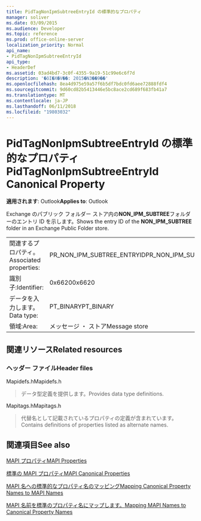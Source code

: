 ```yaml
---
title: PidTagNonIpmSubtreeEntryId の標準的なプロパティ
manager: soliver
ms.date: 03/09/2015
ms.audience: Developer
ms.topic: reference
ms.prod: office-online-server
localization_priority: Normal
api_name:
- PidTagNonIpmSubtreeEntryId
api_type:
- HeaderDef
ms.assetid: 03ad4bd7-3c0f-4355-9a19-51c99e6c6f7d
description: '�ŏI�X�V��: 2015�N3��9��'
ms.openlocfilehash: 8ea4d975e59a57f6b5df7bdc0fd6aee72888fdf4
ms.sourcegitcommit: 9d60cd82b5413446e5bc8ace2cd689f683fb41a7
ms.translationtype: MT
ms.contentlocale: ja-JP
ms.lasthandoff: 06/11/2018
ms.locfileid: "19803032"
---
```

# <a name="pidtagnonipmsubtreeentryid-canonical-property"></a><span data-ttu-id="3bfd7-103">PidTagNonIpmSubtreeEntryId の標準的なプロパティ</span><span class="sxs-lookup"><span data-stu-id="3bfd7-103">PidTagNonIpmSubtreeEntryId Canonical Property</span></span>

  
  
<span data-ttu-id="3bfd7-104">**適用されます**: Outlook</span><span class="sxs-lookup"><span data-stu-id="3bfd7-104">**Applies to**: Outlook</span></span> 
  
<span data-ttu-id="3bfd7-105">Exchange のパブリック フォルダー ストア内の**NON_IPM_SUBTREE**フォルダーのエントリ ID を示します。</span><span class="sxs-lookup"><span data-stu-id="3bfd7-105">Shows the entry ID of the **NON_IPM_SUBTREE** folder in an Exchange Public Folder store.</span></span> 
  
|||
|:-----|:-----|
|<span data-ttu-id="3bfd7-106">関連するプロパティ。</span><span class="sxs-lookup"><span data-stu-id="3bfd7-106">Associated properties:</span></span>  <br/> |<span data-ttu-id="3bfd7-107">PR_NON_IPM_SUBTREE_ENTRYID</span><span class="sxs-lookup"><span data-stu-id="3bfd7-107">PR_NON_IPM_SUBTREE_ENTRYID</span></span>  <br/> |
|<span data-ttu-id="3bfd7-108">識別子:</span><span class="sxs-lookup"><span data-stu-id="3bfd7-108">Identifier:</span></span>  <br/> |<span data-ttu-id="3bfd7-109">0x6620</span><span class="sxs-lookup"><span data-stu-id="3bfd7-109">0x6620</span></span>  <br/> |
|<span data-ttu-id="3bfd7-110">データを入力します。</span><span class="sxs-lookup"><span data-stu-id="3bfd7-110">Data type:</span></span>  <br/> |<span data-ttu-id="3bfd7-111">PT_BINARY</span><span class="sxs-lookup"><span data-stu-id="3bfd7-111">PT_BINARY</span></span>  <br/> |
|<span data-ttu-id="3bfd7-112">領域:</span><span class="sxs-lookup"><span data-stu-id="3bfd7-112">Area:</span></span>  <br/> |<span data-ttu-id="3bfd7-113">メッセージ ・ ストア</span><span class="sxs-lookup"><span data-stu-id="3bfd7-113">Message store</span></span>  <br/> |
   
## <a name="related-resources"></a><span data-ttu-id="3bfd7-114">関連リソース</span><span class="sxs-lookup"><span data-stu-id="3bfd7-114">Related resources</span></span>

### <a name="header-files"></a><span data-ttu-id="3bfd7-115">ヘッダー ファイル</span><span class="sxs-lookup"><span data-stu-id="3bfd7-115">Header files</span></span>

<span data-ttu-id="3bfd7-116">Mapidefs.h</span><span class="sxs-lookup"><span data-stu-id="3bfd7-116">Mapidefs.h</span></span>
  
> <span data-ttu-id="3bfd7-117">データ型定義を提供します。</span><span class="sxs-lookup"><span data-stu-id="3bfd7-117">Provides data type definitions.</span></span>
    
<span data-ttu-id="3bfd7-118">Mapitags.h</span><span class="sxs-lookup"><span data-stu-id="3bfd7-118">Mapitags.h</span></span>
  
> <span data-ttu-id="3bfd7-119">代替名として記載されているプロパティの定義が含まれています。</span><span class="sxs-lookup"><span data-stu-id="3bfd7-119">Contains definitions of properties listed as alternate names.</span></span>
    
## <a name="see-also"></a><span data-ttu-id="3bfd7-120">関連項目</span><span class="sxs-lookup"><span data-stu-id="3bfd7-120">See also</span></span>



[<span data-ttu-id="3bfd7-121">MAPI プロパティ</span><span class="sxs-lookup"><span data-stu-id="3bfd7-121">MAPI Properties</span></span>](mapi-properties.md)
  
[<span data-ttu-id="3bfd7-122">標準の MAPI プロパティ</span><span class="sxs-lookup"><span data-stu-id="3bfd7-122">MAPI Canonical Properties</span></span>](mapi-canonical-properties.md)
  
[<span data-ttu-id="3bfd7-123">MAPI 名への標準的なプロパティ名のマッピング</span><span class="sxs-lookup"><span data-stu-id="3bfd7-123">Mapping Canonical Property Names to MAPI Names</span></span>](mapping-canonical-property-names-to-mapi-names.md)
  
[<span data-ttu-id="3bfd7-124">MAPI 名前を標準のプロパティ名にマップします。</span><span class="sxs-lookup"><span data-stu-id="3bfd7-124">Mapping MAPI Names to Canonical Property Names</span></span>](mapping-mapi-names-to-canonical-property-names.md)


